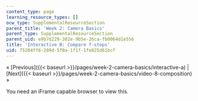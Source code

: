 ```yaml
---
content_type: page
learning_resource_types: []
ocw_type: SupplementalResourceSection
parent_title: 'Week 2: Camera Basics'
parent_type: SupplementalResourceSection
parent_uid: e9b7d229-302e-9b5e-26ca-fb0064d1e556
title: 'Interactive B: Compare f-stops'
uid: 75204ff6-289d-5f0a-1f1f-1fe825d61bcf
---
```


« [Previous]({{< baseurl >}}/pages/week-2-camera-basics/interactive-a) | [Next]({{< baseurl >}}/pages/week-2-camera-basics/video-8-composition) »

You need an iFrame capable browser to view this.